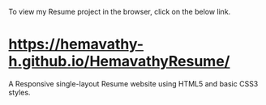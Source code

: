
To view my Resume project in the browser, click on the below link.
# https://hemavathy-h.github.io/HemavathyResume/ 

A Responsive single-layout Resume website using HTML5 and basic CSS3 styles.
